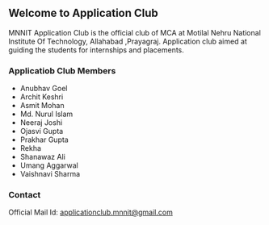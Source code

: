 ## Welcome to Application Club

MNNIT Application Club is the official club of MCA at Motilal Nehru National Institute Of Technology, Allahabad ,Prayagraj. Application club aimed at guiding the students for internships and placements.

### Applicatiob Club Members

- Anubhav Goel
- Archit Keshri
- Asmit Mohan
- Md. Nurul Islam
- Neeraj Joshi
- Ojasvi Gupta
- Prakhar Gupta
- Rekha
- Shanawaz Ali
- Umang Aggarwal
- Vaishnavi Sharma

### Contact
Official Mail Id: applicationclub.mnnit@gmail.com


